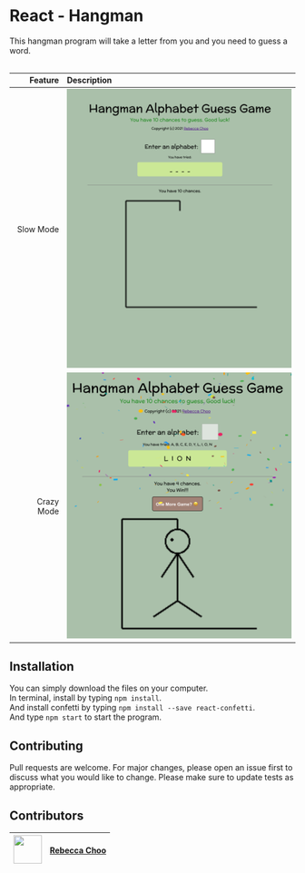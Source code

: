 # React - Hangman

This hangman program will take a letter from you and you need to guess a word.<br /><br />

| Feature | Description |
| -----: | :----------- |
|  Slow Mode | <img src="https://github.com/rebeccachoo/react-hangman/blob/main/screen1.png?raw=true"  width="400">|
|  Crazy Mode | <img src="https://github.com/rebeccachoo/react-hangman/blob/main/screen2.png?raw=true"  width="400">|

## Installation

You can simply download the files on your computer. <br />
In terminal, install by typing `npm install`.  <br />
And install confetti by typing `npm install --save react-confetti`.  <br />
And type `npm start` to start the program.
 
## Contributing

Pull requests are welcome. For major changes, please open an issue first to discuss what you would like to change.
Please make sure to update tests as appropriate. 


##  Contributors

|  <img src="https://avatars.githubusercontent.com/u/254729?s=460&u=58ed23724180265db677357b4133d4ef970d6407&v=4" width="50" height="50" /> |<a href="https://github.com/rebeccachoo" target="_blank">Rebecca Choo</a>| 
| ----------- | ----------- |
